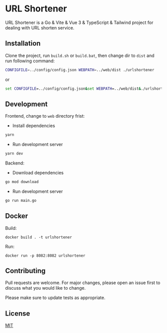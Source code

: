 # URL Shortener

URL Shortener is a Go & Vite & Vue 3 & TypeScript & Tailwind project for dealing with URL shorten service.

## Installation

Clone the project, run `build.sh` or `build.bat`, then change dir to `dist` and run following command:

```bash
CONFIGFILE=../config/config.json WEBPATH=../web/dist ./urlshortener
```

or

```bat
set CONFIGFILE=../config/config.json&set WEBPATH=../web/dist&./urlshortener&set CONFIGFILE=&set WEBPATH=
```

## Development

Frontend, change to `web` directory frist:

- Install dependencies

```bash
yarn
```

- Run development server

```bash
yarn dev
```

Backend:

- Download dependencies

```bash
go mod download
```

- Run development server

```bash
go run main.go
```

## Docker

Build:

```
docker build . -t urlshortener
```

Run:

```
docker run -p 8082:8082 urlshortener
```

## Contributing
Pull requests are welcome. For major changes, please open an issue first to discuss what you would like to change.

Please make sure to update tests as appropriate.

## License
[MIT](LICENSE.md)
